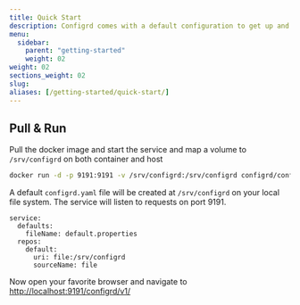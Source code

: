 ```yaml
---
title: Quick Start
description: Configrd comes with a default configuration to get up and running quickly
menu:
  sidebar:
    parent: "getting-started"
    weight: 02
weight: 02
sections_weight: 02
slug:
aliases: [/getting-started/quick-start/]
---
```


## Pull & Run

Pull the docker image and start the service and map a volume to `/srv/configrd` on both container and host

```bash
docker run -d -p 9191:9191 -v /srv/configrd:/srv/configrd configrd/configrd-service:latest
```

A default `configrd.yaml` file will be created at `/srv/configrd` on your local file system. The service will listen to requests on port 9191.

```
service:
  defaults:
    fileName: default.properties
  repos:
    default:
      uri: file:/srv/configrd
      sourceName: file
```

Now open your favorite browser and navigate to [http://localhost:9191/configrd/v1/](http://localhost:9191/configrd/v1/)